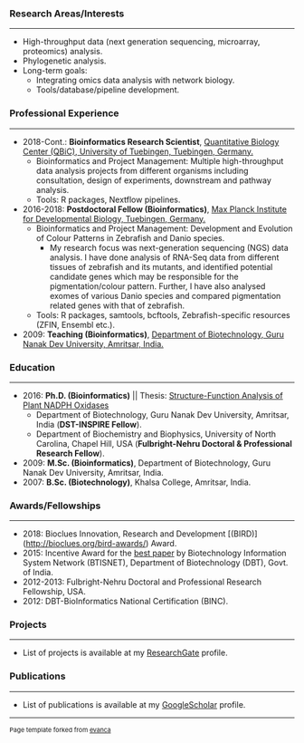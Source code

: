 ### Research Areas/Interests
----------
* High-throughput data (next generation sequencing, microarray, proteomics) analysis.
* Phylogenetic analysis.
* Long-term goals:
  * Integrating omics data analysis with network biology.
  * Tools/database/pipeline development.
  
### Professional Experience
----------
* 2018-Cont.: **Bioinformatics Research Scientist**, [Quantitative Biology Center (QBiC), University of Tuebingen, Tuebingen, Germany.](https://uni-tuebingen.de/)
	* Bioinformatics and Project Management: Multiple high-throughput data analysis projects from different organisms including consultation, design of experiments, downstream and pathway analysis.
	* Tools: R packages, Nextflow pipelines.
* 2016-2018: **Postdoctoral Fellow (Bioinformatics)**, [Max Planck Institute for Developmental Biology, Tuebingen, Germany.](https://www.eb.tuebingen.mpg.de/)
	* Bioinformatics and Project Management: Development and Evolution of Colour Patterns in Zebrafish and Danio species.
		* My research focus was next-generation sequencing (NGS) data analysis. I have done analysis of RNA-Seq data from different tissues of zebrafish and its mutants, and identified potential candidate genes which may be responsible for the pigmentation/colour pattern. Further, I have also analysed exomes of various Danio species and compared pigmentation related genes with that of zebrafish.
	* Tools: R packages, samtools, bcftools, Zebrafish-specific resources (ZFIN, Ensembl etc.).
* 2009: **Teaching (Bioinformatics)**, [Department of Biotechnology, Guru Nanak Dev University, Amritsar, India.](http://online.gndu.ac.in/)

### Education
----------
* 2016: **Ph.D. (Bioinformatics)** || Thesis: [Structure-Function Analysis of Plant NADPH Oxidases](https://www.researchgate.net/project/PhD-Thesis-Structure-Function-Analysis-of-Plant-NADPH-oxidases)
   * Department of Biotechnology, Guru Nanak Dev University, Amritsar, India (**DST-INSPIRE Fellow**).
   * Department of Biochemistry and Biophysics, University of North Carolina, Chapel Hill, USA (**Fulbright-Nehru Doctoral & Professional Research Fellow**).
* 2009: **M.Sc. (Bioinformatics)**, Department of Biotechnology, Guru Nanak Dev University, Amritsar, India.
* 2007: **B.Sc. (Biotechnology)**, Khalsa College, Amritsar, India.

### Awards/Fellowships
----------
* 2018: Bioclues Innovation, Research and Development [(BIRD)] (http://bioclues.org/bird-awards/) Award.
* 2015: Incentive Award for the [best paper](https://www.ncbi.nlm.nih.gov/pubmed/24561450) by Biotechnology Information System Network (BTISNET), Department of Biotechnology (DBT), Govt. of India.
* 2012-2013: Fulbright-Nehru Doctoral and Professional Research Fellowship, USA.
* 2012: DBT-BioInformatics National Certification (BINC).

### Projects
----------
* List of projects is available at my [ResearchGate](https://www.researchgate.net/profile/Gurpreet_Kaur2/projects) profile.

### Publications
----------
* List of publications is available at my [GoogleScholar](https://scholar.google.com/citations?hl=en&user=cFgjdH0AAAAJ&view_op=list_works&sortby=pubdate) profile.

---
<p style="font-size:11px">Page template forked from <a href="https://github.com/evanca/quick-portfolio">evanca</a></p>
<!-- Remove above link if you don't want to attibute -->
